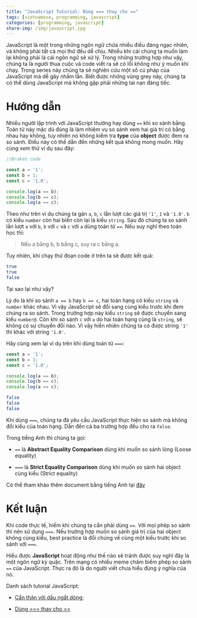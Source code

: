 ```yaml
---
title: "JavaScript Tutorial: Dùng === thay cho =="
tags: [vietnamese, programming, javascript]
categories: [programming, javascript]
share-img: /img/javascript.jpg
---
```


JavaScript là một trong những ngôn ngữ chứa nhiều điều đáng ngạc nhiên, và không phải tất cả mọi thứ đều dễ chịu. Nhiều khi cái chúng ta muốn làm lại không phải là cái ngôn ngữ sẽ xử lý. Trong những trường hợp như vậy, chúng ta là người thua cuộc và code viết ra sẽ có lỗi không như ý muốn khi chạy. Trong series này chúng ta sẽ nghiên cứu một số cú pháp của JavaScript mà dễ gây nhầm lẫn. Biết được những vùng grey này, chúng ta có thể dùng JavaScript mà không gặp phải những tai nạn đáng tiếc.

<script async src="//pagead2.googlesyndication.com/pagead/js/adsbygoogle.js"></script>
<ins class="adsbygoogle"
     style="display:block; text-align:center;"
     data-ad-layout="in-article"
     data-ad-format="fluid"
     data-ad-client="ca-pub-2750437710821247"
     data-ad-slot="8905029259"></ins>
<script>
     (adsbygoogle = window.adsbygoogle || []).push({});
</script>

# Hướng dẫn

Nhiều người lập trình với JavaScript thường hay dùng `==` khi so sánh bằng. Toán tử này mặc dù đúng là làm nhiệm vụ so sánh xem hai giá trị có bằng nhau hay không, tuy nhiên nó không kiểm tra **type** của **object** được đem ra so sánh. Điều này có thể dẫn đến những kết quả không mong muốn. Hãy cùng xem thử ví dụ sau đây:

```javascript
//Broken code

const a = '1';
const b = 1;
const c = '1.0';

console.log(a == b);
console.log(b == c);
console.log(a == c);
```

Theo như trên ví dụ chúng ta gán `a`, `b`, `c` lần lượt các giá trị `'1'`, `1` và `'1.0'`. `b` có kiểu `number` còn hai biến còn lại là kiểu `string`. Sau đó chúng ta so sánh lần lượt `a` với `b`, `b` với `c` và `c` với `a` dùng toán tử `==`. Nếu suy nghĩ theo toán học thì:

> Nếu a bằng b, b bằng c, suy ra c bằng a.

Tuy nhiên, khi chạy thử đoạn code ở trên ta sẽ được kết quả:

```bash
true
true
false
```

Tại sao lại như vậy?

Lý do là khi so sánh `a == b` hay `b == c`, hai toán hạng có kiểu `string` và `number` khác nhau. Vì vậy JavaScript sẽ đổi sang cùng kiểu trước khi đem chúng ra so sánh. Trong trường hợp này kiểu `string` sẽ được chuyển sang kiểu `number@`. Còn khi so sánh `c` với `a` do hai toán hạng cùng là `string`, sẽ không có sự chuyển đổi nào. Vì vậy hiển nhiên chúng ta có được string `'1'` thì khác với string `'1.0'`.

Hãy cùng xem lại ví dụ trên khi dùng toán tử `===`:

```javascript
const a = '1';
const b = 1;
const c = '1.0';

console.log(a == b);
console.log(b == c);
console.log(a == c);
```

```bash
false
false
false
```

Khi dùng `===`, chúng ta đã yêu cầu JavaScript thực hiện so sánh mà không đổi kiểu của toán hạng. Dẫn đến cả ba trường hợp đều cho ra `false`.

Trong tiếng Anh thì chúng ta gọi:

* `==` là **Abstract Equality Comparison** dùng khi muốn so sánh lỏng (Loose equality)

* `===` là **Strict Equality Comparison** dùng khi muốn so sánh hai object cùng kiểu (Strict equality)

Có thể tham khảo thêm document bằng tiếng Anh tại [đây](https://developer.mozilla.org/en-US/docs/Web/JavaScript/Equality_comparisons_and_sameness)

# Kết luận

Khi code thực tế, hiếm khi chúng ta cần phải dùng `==`. Với mọi phép so sánh thì nên sử dụng `===`. Nếu trường hợp muốn so sánh giá trị của hai object không cùng kiểu, best practice là đổi chúng về cùng một kiểu trước khi so sánh với `===`.

Hiểu được **JavaScript** hoạt động như thế nào sẽ tránh được suy nghĩ đây là một ngôn ngữ kỳ quặc. Trên mạng có nhiều meme châm biếm phép so sánh `==` của JavaScript. Thực ra đó là do người viết chưa hiểu đúng ý nghĩa của nó.

<script async src="//pagead2.googlesyndication.com/pagead/js/adsbygoogle.js"></script>
<ins class="adsbygoogle"
     style="display:block; text-align:center;"
     data-ad-layout="in-article"
     data-ad-format="fluid"
     data-ad-client="ca-pub-2750437710821247"
     data-ad-slot="8905029259"></ins>
<script>
     (adsbygoogle = window.adsbygoogle || []).push({});
</script>

Danh sách tutorial JavaScript:

* [Cẩn thận với dấu ngắt dòng;](https://phuongnq.me/2018-07-27-javascript-tutorial-01/)

* [Dùng === thay cho ==](https://phuongnq.me/2018-07-29-javascript-tutorial-02/)